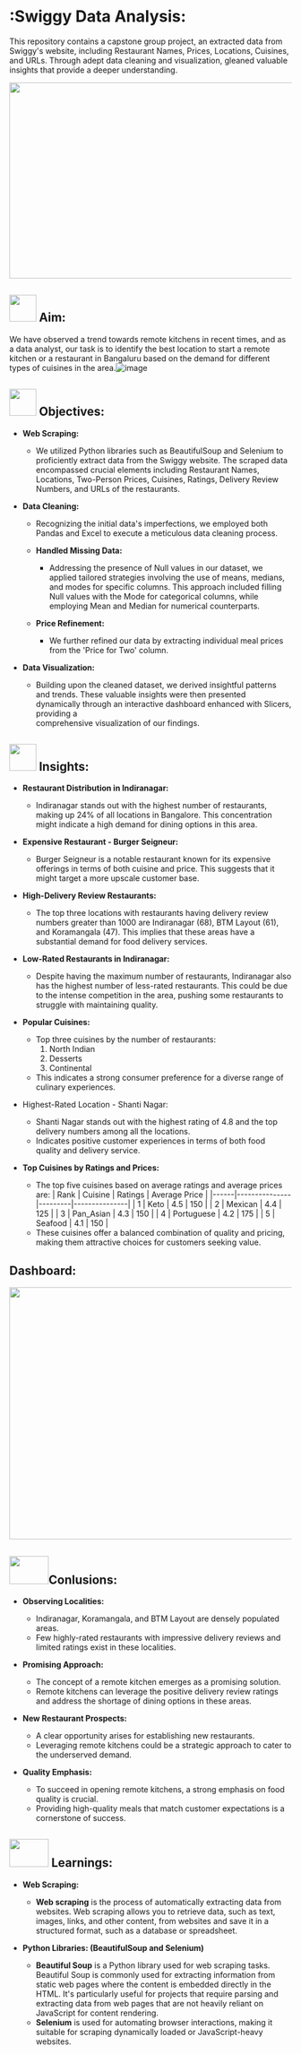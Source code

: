 # **:Swiggy Data Analysis:**

This repository contains a capstone group project, an extracted data from Swiggy's website, including Restaurant Names, Prices, Locations, Cuisines, and URLs. Through adept data cleaning and visualization, gleaned valuable insights that provide a deeper understanding.


<div id="header" align="center">
    <img src="https://github.com/yasmeenustad/Swiggy-data-Analysis/assets/112754746/05bac31e-b6ac-462e-9744-4fd1e09b2225"  height="350" width="800"/>
</div>

##  <img src="https://github.com/yasmeenustad/Placements-Data-Analysis-Excel-Project/assets/112754746/030e1f21-e04f-4cbd-b301-3576c8c1acc3"  width="48" height="48"> Aim:
We have observed a trend towards remote kitchens in recent times, and as a data analyst, our task is to identify the best location to start a remote kitchen or a restaurant in Bangaluru based on the demand for different types of cuisines in the area.![image](https://github.com/yasmeenustad/Swiggy-data-Analysis/assets/112754746/f58be107-5ba1-4620-b148-900acbe885bb)

##  <img src="https://github.com/yasmeenustad/Placements-Data-Analysis-Excel-Project/assets/112754746/057551de-877a-4a41-916c-d47e81053404"  width="48" height="48"> Objectives:
- **Web Scraping:**
    - We utilized Python libraries such as BeautifulSoup and Selenium to proficiently extract data from the Swiggy website. The scraped data encompassed crucial elements including Restaurant Names, Locations, Two-Person         Prices, Cuisines, Ratings, Delivery Review Numbers, and URLs of the restaurants.

- **Data Cleaning:**
    - Recognizing the initial data's imperfections, we employed both Pandas and Excel to execute a meticulous data cleaning process.
    - **Handled Missing Data:**
      - Addressing the presence of Null values in our dataset, we applied tailored strategies involving the use of means, medians, and modes for specific columns. This approach included filling Null values with the                Mode for categorical columns, while employing Mean and Median for numerical counterparts.

    - **Price Refinement:**
      - We further refined our data by extracting individual meal prices from the 'Price for Two' column.

- **Data Visualization:**
    - Building upon the cleaned dataset, we derived insightful patterns and trends. These valuable insights were then presented dynamically through an interactive dashboard enhanced with Slicers, providing a             
      comprehensive visualization of our findings.

##  <img src=https://user-images.githubusercontent.com/106439762/178428775-03d67679-9aa4-4b08-91e9-6eb6ed8faf66.gif  width="48" height="48"> Insights:
   
    
- **Restaurant Distribution in Indiranagar:**
    - Indiranagar stands out with the highest number of restaurants, making up 24% of all locations in Bangalore. This concentration might indicate a high demand for dining options in this area.

- **Expensive Restaurant - Burger Seigneur:**
    - Burger Seigneur is a notable restaurant known for its expensive offerings in terms of both cuisine and price. This suggests that it might target a more upscale customer base.

- **High-Delivery Review Restaurants:**
    - The top three locations with restaurants having delivery review numbers greater than 1000 are Indiranagar (68), BTM Layout (61), and Koramangala (47). This implies that these areas have a substantial demand for food delivery services.

- **Low-Rated Restaurants in Indiranagar:**
    - Despite having the maximum number of restaurants, Indiranagar also has the highest number of less-rated restaurants. This could be due to the intense competition in the area, pushing some restaurants to struggle with maintaining quality.

- **Popular Cuisines:**
    - Top three cuisines by the number of restaurants:
        1. North Indian
        2. Desserts
        3. Continental
    - This indicates a strong consumer preference for a diverse range of culinary experiences.

- Highest-Rated Location - Shanti Nagar:
    - Shanti Nagar stands out with the highest rating of 4.8 and the top delivery numbers among all the locations.
    - Indicates positive customer experiences in terms of both food quality and delivery service.
    
- **Top Cuisines by Ratings and Prices:**
    - The top five cuisines based on average ratings and average prices are:
        | Rank | Cuisine       | Ratings | Average Price |
        |------|---------------|---------|---------------|
        | 1    | Keto          | 4.5     | 150           |
        | 2    | Mexican       | 4.4     | 125           |
        | 3    | Pan_Asian     | 4.3     | 150           |
        | 4    | Portuguese    | 4.2     | 175           |
        | 5    | Seafood       | 4.1     | 150           |
    - These cuisines offer a balanced combination of quality and pricing, making them attractive choices for customers seeking value.


## Dashboard:
<div id="header" align="center">
    <img src="https://github.com/yasmeenustad/Swiggy-data-Analysis/assets/112754746/4839a268-0f4f-47cd-ba62-e3f9449a7661"  height="450" width="900"/>
</div>


## <img src="https://github.com/yasmeenustad/Swiggy-data-Analysis/assets/112754746/1334f205-b4ce-4125-b71f-a38637dec197" width="70" height="50" >Conlusions:

- **Observing Localities:**
    - Indiranagar, Koramangala, and BTM Layout are densely populated areas.
    - Few highly-rated restaurants with impressive delivery reviews and limited ratings exist in these localities.
      
- **Promising Approach:**
    - The concept of a remote kitchen emerges as a promising solution.
    - Remote kitchens can leverage the positive delivery review ratings and address the shortage of dining options in these areas.
      
- **New Restaurant Prospects:**
    - A clear opportunity arises for establishing new restaurants.
    - Leveraging remote kitchens could be a strategic approach to cater to the underserved demand.
      
- **Quality Emphasis:**
    - To succeed in opening remote kitchens, a strong emphasis on food quality is crucial.
    - Providing high-quality meals that match customer expectations is a cornerstone of success.

## <img src="https://github.com/yasmeenustad/Swiggy-data-Analysis/assets/112754746/2e256cec-1421-4c5f-9913-052a53dc470f" width="70" height="50"> Learnings:
- **Web Scraping:**
    - **Web scraping** is the process of automatically extracting data from websites. Web scraping allows you to retrieve data, such as text, images, links, and other content, from websites and save it in a structured 
      format, such as a database or spreadsheet.

- **Python Libraries: (BeautifulSoup and Selenium)**
    - **Beautiful Soup** is a Python library used for web scraping tasks. Beautiful Soup is commonly used for extracting information from static web pages where the content is embedded directly in the HTML. It's 
      particularly       useful for projects that require parsing and extracting data from web pages that are not heavily reliant on JavaScript for content rendering.
    - **Selenium** is used for automating browser interactions, making it suitable for scraping dynamically loaded or JavaScript-heavy websites. 






